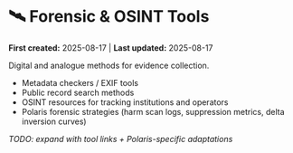 # 🛰️ Forensic & OSINT Tools  
**First created:** 2025-08-17 | **Last updated:** 2025-08-17  

Digital and analogue methods for evidence collection.  
- Metadata checkers / EXIF tools  
- Public record search methods  
- OSINT resources for tracking institutions and operators  
- Polaris forensic strategies (harm scan logs, suppression metrics, delta inversion curves)  

*TODO: expand with tool links + Polaris-specific adaptations*
